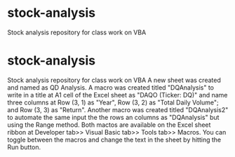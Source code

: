 # stock-analysis
Stock analysis repository for class work on VBA
# stock-analysis
Stock analysis repository for class work on VBA
A new sheet was created and named as QD Analysis.
A macro was created titled  "DQAnalysis" to write in a title at A1 cell of the Excel sheet as "DAQO (Ticker: DQ)" and name three columns at Row (3, 1) as "Year", Row (3, 2) as "Total Daily Volume"; and Row (3, 3) as "Return".
Another macro was created titled "DQAnalysis2" to automate the same input the the rows an columns as "DQAnalysis" but using the Range method.
Both mactos are available on the Excel sheet ribbon at Developer tab>> Visual Basic tab>> Tools tab>> Macros.
You can toggle between the macros and change the text in the sheet by hitting the Run button.
